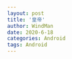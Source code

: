 ```yaml
---
layout: post
title: '皇帝'
author: WindMan
date: 2020-6-18
categories: Android
tags: Android 
---
```




